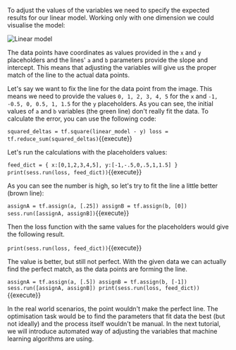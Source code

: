 To adjust the values of the variables we need to specify the expected results for our linear model. Working only with one dimension we could visualise the model:

<img src="basiafusinska/courses/tensorflow-getting-started/tensorflow-core/assets/lin-model.png" alt="Linear model">

The data points have coordinates as values provided in the `x` and `y` placeholders and the lines' `a` and `b` parameters provide the slope and intercept. This means that adjusting the variables will give us the proper match of the line to the actual data points.

Let's say we want to fix the line for the data point from the image. This means we need to provide the values `0, 1, 2, 3, 4, 5` for the `x` and `-1, -0.5, 0, 0.5, 1, 1.5` for the `y` placeholders. As you can see, the initial values of `a` and `b` variables (the green line) don't really fit the data. To calculate the error, you can use the following code:

`squared_deltas = tf.square(linear_model - y)
loss = tf.reduce_sum(squared_deltas)`{{execute}}

Let's run the calculations with the placeholders values:

`feed_dict = {
  x:[0,1,2,3,4,5],
  y:[-1,-.5,0,.5,1,1.5] }
print(sess.run(loss, feed_dict))`{{execute}}

As you can see the number is high, so let's try to fit the line a little better (brown line):

`assignA = tf.assign(a, [.25])
assignB = tf.assign(b, [0])
sess.run([assignA, assignB])`{{execute}}

Then the loss function with the same values for the placeholders would give the following result.

`print(sess.run(loss, feed_dict))`{{execute}}

The value is better, but still not perfect. With the given data we can actually find the perfect match, as the data points are forming the line.

`assignA = tf.assign(a, [.5])
assignB = tf.assign(b, [-1])
sess.run([assignA, assignB])
print(sess.run(loss, feed_dict))`{{execute}}

In the real world scenarios, the point wouldn't make the perfect line. The optimisation task would be to find the parameters that fit data the best (but not ideally) and the process itself wouldn't be manual. In the next tutorial, we will introduce automated way of adjusting the variables that machine learning algorithms are using.
